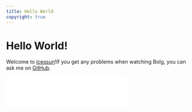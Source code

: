 ```yaml
---
title: Hello World
copyright: true
---
```

# Hello World!
<!-- more -->


Welcome to [icessun](https://icessun.github.io/)!If you get any problems when watching Bolg, you can ask me on [GitHub](https://github.com/icessun/icessun.github.io/issues).

<div id="music163player">
  
 <iframe frameborder="no" border="0" marginwidth="0" marginheight="0" width=330 height=86 src="//music.163.com/outchain/player?type=2&id=22453837&auto=1&height=66"></iframe>
</div>



